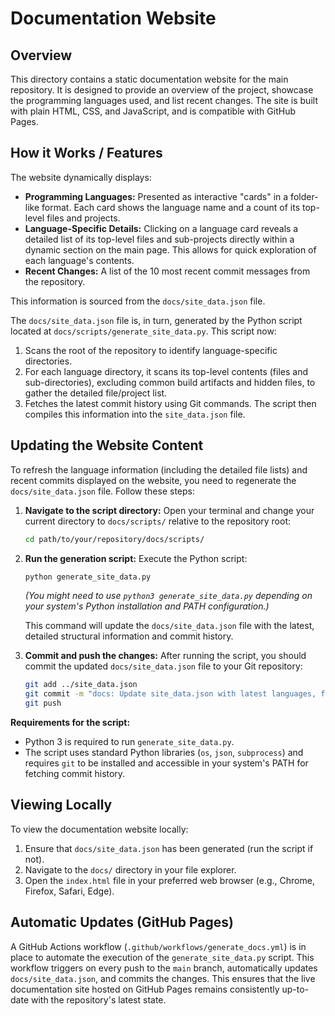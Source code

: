 # Documentation Website

## Overview

This directory contains a static documentation website for the main repository. It is designed to provide an overview of the project, showcase the programming languages used, and list recent changes. The site is built with plain HTML, CSS, and JavaScript, and is compatible with GitHub Pages.

## How it Works / Features

The website dynamically displays:
- **Programming Languages:** Presented as interactive "cards" in a folder-like format. Each card shows the language name and a count of its top-level files and projects.
- **Language-Specific Details:** Clicking on a language card reveals a detailed list of its top-level files and sub-projects directly within a dynamic section on the main page. This allows for quick exploration of each language's contents.
- **Recent Changes:** A list of the 10 most recent commit messages from the repository.

This information is sourced from the `docs/site_data.json` file.

The `docs/site_data.json` file is, in turn, generated by the Python script located at `docs/scripts/generate_site_data.py`. This script now:
1. Scans the root of the repository to identify language-specific directories.
2. For each language directory, it scans its top-level contents (files and sub-directories), excluding common build artifacts and hidden files, to gather the detailed file/project list.
3. Fetches the latest commit history using Git commands.
The script then compiles this information into the `site_data.json` file.

## Updating the Website Content

To refresh the language information (including the detailed file lists) and recent commits displayed on the website, you need to regenerate the `docs/site_data.json` file. Follow these steps:

1.  **Navigate to the script directory:**
    Open your terminal and change your current directory to `docs/scripts/` relative to the repository root:
    ```bash
    cd path/to/your/repository/docs/scripts/
    ```

2.  **Run the generation script:**
    Execute the Python script:
    ```bash
    python generate_site_data.py
    ```
    *(You might need to use `python3 generate_site_data.py` depending on your system's Python installation and PATH configuration.)*

    This command will update the `docs/site_data.json` file with the latest, detailed structural information and commit history.

3.  **Commit and push the changes:**
    After running the script, you should commit the updated `docs/site_data.json` file to your Git repository:
    ```bash
    git add ../site_data.json
    git commit -m "docs: Update site_data.json with latest languages, files, and commits"
    git push
    ```

**Requirements for the script:**
- Python 3 is required to run `generate_site_data.py`.
- The script uses standard Python libraries (`os`, `json`, `subprocess`) and requires `git` to be installed and accessible in your system's PATH for fetching commit history.

## Viewing Locally

To view the documentation website locally:

1.  Ensure that `docs/site_data.json` has been generated (run the script if not).
2.  Navigate to the `docs/` directory in your file explorer.
3.  Open the `index.html` file in your preferred web browser (e.g., Chrome, Firefox, Safari, Edge).

## Automatic Updates (GitHub Pages)

A GitHub Actions workflow (`.github/workflows/generate_docs.yml`) is in place to automate the execution of the `generate_site_data.py` script. This workflow triggers on every push to the `main` branch, automatically updates `docs/site_data.json`, and commits the changes. This ensures that the live documentation site hosted on GitHub Pages remains consistently up-to-date with the repository's latest state.
